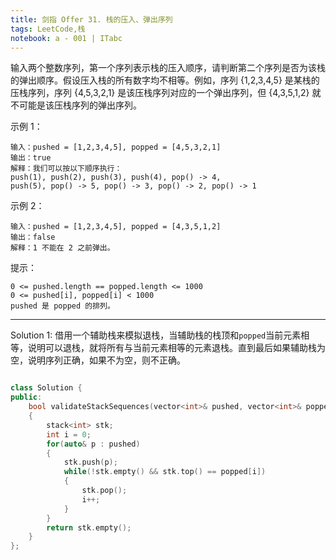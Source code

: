 ```yaml
---
title: 剑指 Offer 31. 栈的压入、弹出序列
tags: LeetCode,栈
notebook: a - 001 | ITabc
---
```


输入两个整数序列，第一个序列表示栈的压入顺序，请判断第二个序列是否为该栈的弹出顺序。假设压入栈的所有数字均不相等。例如，序列 {1,2,3,4,5} 是某栈的压栈序列，序列 {4,5,3,2,1} 是该压栈序列对应的一个弹出序列，但 {4,3,5,1,2} 就不可能是该压栈序列的弹出序列。



示例 1：
```
输入：pushed = [1,2,3,4,5], popped = [4,5,3,2,1]
输出：true
解释：我们可以按以下顺序执行：
push(1), push(2), push(3), push(4), pop() -> 4,
push(5), pop() -> 5, pop() -> 3, pop() -> 2, pop() -> 1
```
示例 2：
```
输入：pushed = [1,2,3,4,5], popped = [4,3,5,1,2]
输出：false
解释：1 不能在 2 之前弹出。
```

提示：
```
0 <= pushed.length == popped.length <= 1000
0 <= pushed[i], popped[i] < 1000
pushed 是 popped 的排列。
```

---

Solution 1:
借用一个辅助栈来模拟退栈，当辅助栈的栈顶和`popped`当前元素相等，说明可以退栈，就将所有与当前元素相等的元素退栈。直到最后如果辅助栈为空，说明序列正确，如果不为空，则不正确。
```cpp

class Solution {
public:
    bool validateStackSequences(vector<int>& pushed, vector<int>& popped) 
    {
        stack<int> stk;
        int i = 0;
        for(auto& p : pushed)
        {
            stk.push(p);
            while(!stk.empty() && stk.top() == popped[i]) 
            {
                stk.pop();
                i++;
            }
        }
        return stk.empty();
    }
};
```